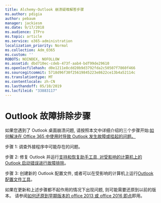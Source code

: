 ```yaml
---
title: Alchemy-Outlook 崩溃疑难解答步骤
ms.author: pdigia
author: pebaum
manager: jackiesm
ms.date: 9/17/2018
ms.audience: ITPro
ms.topic: article
ms.service: o365-administration
localization_priority: Normal
ms.collection: Adm_O365
ms.custom: ''
ROBOTS: NOINDEX, NOFOLLOW
ms.assetid: dbd710ec-cdeb-473f-aab4-bdf99de29610
ms.openlocfilehash: d0e1211e8cdd20b9d3792fda2c50507f7860f466
ms.sourcegitcommit: 5718d96f30f25619845223e8622ce13b4a52114c
ms.translationtype: MT
ms.contentlocale: zh-CN
ms.lasthandoff: 05/10/2019
ms.locfileid: "33883117"
---
```

# <a name="outlook-crash-troubleshooting-steps"></a>Outlook 故障排除步骤

如果您遇到了 Outlook 桌面崩溃问题, 请按照本文中详细介绍的三个步骤开始:[如何解决在 Office 365 中使用时导致 Outlook 发生故障或挂起的问题。](https://support.microsoft.com/help/2413813/how-to-troubleshoot-issues-that-cause-outlook-to-crash-or-hang-when-us)
  
步骤 1: 调查外接程序中可能存在的问题。
  
步骤 2: 修复 Outlook 并运行[支持和恢复助手工具, 对受影响的计算机上的 Outlook 启动错误进行故障排除](https://aka.ms/SaRA-OutlookWontStart)。 
  
步骤 3: 创建新的 Outlook 配置文件, 或者可以在受影响的计算机上运行[Outlook 配置文件工具](https://aka.ms/SaRA-OutlookSetupProfile)。 
  
如果在更新和上述步骤都不起作用的情况下出现问题, 则可能需要还原到以前的版本。 请参阅[如何还原到早期版本的 office 2013 或 office 2016 即点](https://support.microsoft.com/help/2770432)即用。
  

